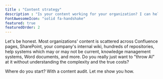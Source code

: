 ```yaml
---
title : "Content strategy"
description : "Is your content working for your organization? I can help you find out, and improve your user experience."
FontAwesomeIcon: "solid fa-handshake"
featured: true
featuredOrder: 2
---
```


Let's be honest. Most organizations' content is scattered across Confluence pages, SharePoint, your company's internal wiki, hundreds of repositories, help systems which may or may not be current, knowledge management systems, Word documents, and more. Do you really just want to "throw AI" at it without understanding the complexity and the true costs?

Where do you start? With a content audit. Let me show you how.

